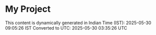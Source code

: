 # My Project

This content is dynamically generated in Indian Time (IST): 2025-05-30 09:05:26 IST
Converted to UTC: 2025-05-30 03:35:26 UTC
